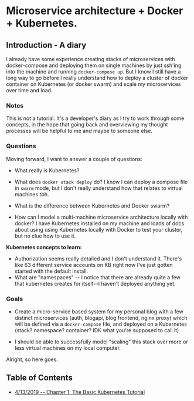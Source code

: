 # Microservice architecture + Docker + Kubernetes.

## Introduction - A diary

I already have some experience creating stacks of microservices with docker-compose and deploying them on single machines by just ssh'ing into the machine and running `docker-compose up`. But I know I still have a long way to go before I really understand how to deploy a cluster of docker container on Kubernetes (or docker swarm) and scale my microservices over time and load.

### Notes

This is not a tutorial. It's a developer's diary as I try to work through some concepts, in the hope that going back and overviewing my thought processes will be helpful to me and maybe to someone else.

### Questions

Moving forward, I want to answer a couple of questions:

- What really is Kubernetes?

- What does `docker stack deploy` do? I know I can deploy a compose file in `swarm` mode, but I don't really understand how that relates to virtual machines tbh.

- What is the difference between Kubernetes and Docker swarm?

- How can I model a multi-machine microservice architecture locally with docker? I have Kubernetes installed on my machine and loads of docs about using using Kubernetes locally with Docker to test your cluster, but no clue how to use it.

**Kubernetes concepts to learn:**

- Authorization seems really detailed and I don't understand it. There's like 63 different service accounts on KB right now I've just gotten started with the default install.
- What are "namespaces" -- I notice that there are already quite a few that kubernetes creates for itself--I haven't deployed anything yet.

### Goals

- Create a micro-service based system for my personal blog with a few distinct microservices (auth, blogapi, blog frontend, nginx proxy) which will be defined via a `docker-compose` file, and deployed on a Kubernetes (stack? namespace? container? IDK what you're supposed to call it)

- I should be able to successfully model "scaling" this stack over more or less virtual machines on my local computer.

Alright, so here goes.

## Table of Contents

- [4/13/2019 -- Chapter 1: The Basic Kubernetes Tutorial](diary/chapter_1.md)
